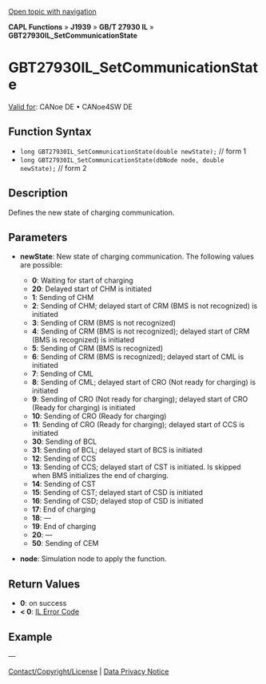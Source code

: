 [Open topic with navigation](../../../../../../CANoeDEFamily.htm#Topics/CAPLFunctions/J1939/GBT27930InteractionLayer/Functions/CAPLfunctionGBT27930ILSetCommunicationState.md)

**CAPL Functions** » **J1939** » **GB/T 27930 IL** » **GBT27930IL_SetCommunicationState**

# GBT27930IL_SetCommunicationState

[Valid for](../../../../Shared/FeatureAvailability.md): CANoe DE • CANoe4SW DE

## Function Syntax

- `long GBT27930IL_SetCommunicationState(double newState);` // form 1
- `long GBT27930IL_SetCommunicationState(dbNode node, double newState);` // form 2

## Description

Defines the new state of charging communication.

## Parameters

- **newState**: New state of charging communication. The following values are possible:
  - **0**: Waiting for start of charging
  - **20**: Delayed start of CHM is initiated
  - **1**: Sending of CHM
  - **2**: Sending of CHM; delayed start of CRM (BMS is not recognized) is initiated
  - **3**: Sending of CRM (BMS is not recognized)
  - **4**: Sending of CRM (BMS is not recognized); delayed start of CRM (BMS is recognized) is initiated
  - **5**: Sending of CRM (BMS is recognized)
  - **6**: Sending of CRM (BMS is recognized); delayed start of CML is initiated
  - **7**: Sending of CML
  - **8**: Sending of CML; delayed start of CRO (Not ready for charging) is initiated
  - **9**: Sending of CRO (Not ready for charging); delayed start of CRO (Ready for charging) is initiated
  - **10**: Sending of CRO (Ready for charging)
  - **11**: Sending of CRO (Ready for charging); delayed start of CCS is initiated
  - **30**: Sending of BCL
  - **31**: Sending of BCL; delayed start of BCS is initiated
  - **12**: Sending of CCS
  - **13**: Sending of CCS; delayed start of CST is initiated. Is skipped when BMS initializes the end of charging.
  - **14**: Sending of CST
  - **15**: Sending of CST; delayed start of CSD is initiated
  - **16**: Sending of CSD; delayed stop of CSD is initiated
  - **17**: End of charging
  - **18**: —
  - **19**: End of charging
  - **20**: —
  - **50**: Sending of CEM

- **node**: Simulation node to apply the function.

## Return Values

- **0**: on success
- **< 0**: [IL Error Code](../../../CAPLfunctionsISOj1939ErrorCodes.md)

## Example

—

[Contact/Copyright/License](../../../../Shared/ContactCopyrightLicense.md) | [Data Privacy Notice](https://www.vector.com/int/en/company/get-info/privacy-policy/)
